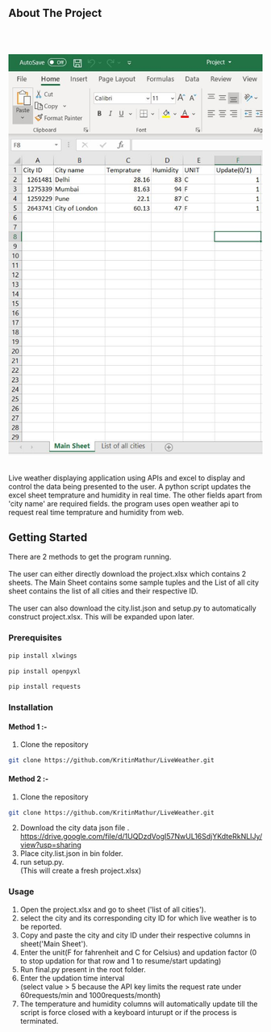 ## About The Project
\
\
\
![Image of Main](https://github.com/KritinMathur/LiveWeather/blob/master/bin/main.JPG)
\
\
\
Live weather displaying application using APIs and excel to display and control the data being presented to the user. A python script updates the excel sheet temprature and humidity in real time. The other fields apart from 'city name' are required fields. the program uses open weather api to request real time temprature and humidity from web.

## Getting Started

There are 2 methods to get the program running.
\
\
The user can either directly download the project.xlsx which contains 2 sheets. The Main Sheet contains some sample tuples and the List of all city sheet contains the list of all cities and their respective ID.
\
\
The user can also download the city.list.json and setup.py to automatically construct project.xlsx. This will be expanded upon later.

### Prerequisites
```sh
pip install xlwings
```
```sh
pip install openpyxl
```
```sh
pip install requests
```
### Installation
#### Method 1 :-
1. Clone the repository
```sh
git clone https://github.com/KritinMathur/LiveWeather.git
```

#### Method 2 :-
1. Clone the repository
```sh
git clone https://github.com/KritinMathur/LiveWeather.git
```
2. Download the city data json file .
https://drive.google.com/file/d/1UQDzdVogI57NwUL16SdjYKdteRkNLIJy/view?usp=sharing
3. Place city.list.json in bin folder.
4. run setup.py.
\
(This will create a fresh project.xlsx)

### Usage
1. Open the project.xlsx and go to sheet ('list of all cities').
2. select the city and its corresponding city ID for which live weather is to be reported.
3. Copy and paste the city and city ID under their respective columns in sheet('Main Sheet').
4. Enter the unit(F for fahrenheit and C for Celsius) and updation factor (0 to stop updation for that row and 1 to resume/start updating)
5. Run final.py present in the root folder.
6. Enter the updation time interval 
\
(select value > 5 because the API key limits the request rate under 60requests/min and 1000requests/month)
7. The temperature and humidity columns will automatically update till the script is force closed with a keyboard inturupt or if the process is terminated.
